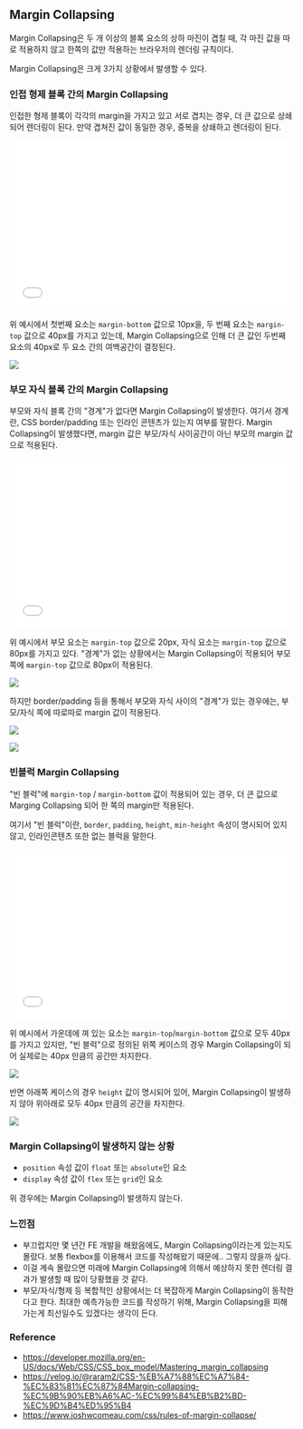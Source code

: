 ## Margin Collapsing

Margin Collapsing은 두 개 이상의 블록 요소의 상하 마진이 겹칠 때, 각 마진 값을 따로 적용하지 않고 한쪽의 값만 적용하는 브라우저의 렌더링 규칙이다.

Margin Collapsing은 크게 3가지 상황에서 발생할 수 있다.

### 인접 형제 블록 간의 Margin Collapsing
인접한 형제 블록이 각각의 margin을 가지고 있고 서로 겹치는 경우, 더 큰 값으로 상쇄되어 렌더링이 된다. 만약 겹쳐진 값이 동일한 경우, 중복을 상쇄하고 렌더링이 된다.

<iframe width="100%" height="300" src="//jsfiddle.net/mageeeeek/un0eqbp3/4/embedded/html,css,result/" frameborder="0" loading="lazy" allowtransparency="true" allowfullscreen="true"></iframe>

위 예시에서 첫번째 요소는 `margin-bottom` 값으로 10px을, 두 번째 요소는 `margin-top` 값으로 40px를 가지고 있는데, Margin Collapsing으로 인해 더 큰 값인 두번째 요소의 40px로 두 요소 간의 여백공간이 결정된다.

![](https://velog.velcdn.com/images/mskwon/post/d41b06d1-18e2-43ef-808f-c72a03ea8a11/image.png)

### 부모 자식 블록 간의 Margin Collapsing
부모와 자식 블록 간의 "경계"가 없다면 Margin Collapsing이 발생한다. 여기서 경계란, CSS border/padding 또는 인라인 콘텐츠가 있는지 여부를 말한다. 
Margin Collapsing이 발생했다면, margin 값은 부모/자식 사이공간이 아닌 부모의 margin 값으로 적용된다.

<iframe width="100%" height="300" src="//jsfiddle.net/mageeeeek/fLzpa5kv/5/embedded/html,css,result/" frameborder="0" loading="lazy" allowtransparency="true" allowfullscreen="true"></iframe>

위 예시에서 부모 요소는 `margin-top` 값으로 20px, 자식 요소는 `margin-top` 값으로 80px를 가지고 있다. "경계"가 없는 상황에서는 Margin Collapsing이 적용되어 부모 쪽에 `margin-top` 값으로 80px이 적용된다.

![](https://velog.velcdn.com/images/mskwon/post/5e308aed-6028-45b6-bd77-5d547d219bef/image.png)

하지만 border/padding 등을 통해서 부모와 자식 사이의 "경계"가 있는 경우에는, 부모/자식 쪽에 따로따로 margin 값이 적용된다.

![](https://velog.velcdn.com/images/mskwon/post/9ab5e718-f0f7-426c-b27a-a234c69e750e/image.png)

![](https://velog.velcdn.com/images/mskwon/post/cf28e640-0820-42e3-bab0-bd87b5629dcd/image.png)

### 빈블럭 Margin Collapsing
"빈 블럭"에 `margin-top` / `margin-bottom` 값이 적용되어 있는 경우, 더 큰 값으로 Marging Collapsing 되어 한 쪽의 margin만 적용된다.

여기서 "빈 블럭"이란, `border`, `padding`, `height`, `min-height` 속성이 명시되어 있지 않고, 인라인콘텐츠 또한 없는 블럭을 말한다.

<iframe width="100%" height="300" src="//jsfiddle.net/mageeeeek/spcdhtnv/19/embedded/html,css,result/" frameborder="0" loading="lazy" allowtransparency="true" allowfullscreen="true"></iframe>

위 예시에서 가운데에 껴 있는 요소는 `margin-top`/`margin-bottom` 값으로 모두 40px를 가지고 있지만, "빈 블럭"으로 정의된 위쪽 케이스의 경우 Margin Collapsing이 되어 실제로는 40px 만큼의 공간만 차지한다.

![](https://velog.velcdn.com/images/mskwon/post/1ba72d6d-1b34-4aac-84e7-8549f28722b0/image.png)

반면 아래쪽 케이스의 경우 `height` 값이 명시되어 있어, Margin Collapsing이 발생하지 않아 위아래로 모두 40px 만큼의 공간을 차지한다.

![](https://velog.velcdn.com/images/mskwon/post/957f89f8-ee7f-44a0-878a-cdd129e53349/image.png)

### Margin Collapsing이 발생하지 않는 상황
- `position` 속성 값이 `float` 또는 `absolute`인 요소
- `display` 속성 값이 `flex` 또는 `grid`인 요소

위 경우에는 Margin Collapsing이 발생하지 않는다. 

### 느낀점
- 부끄럽지만 몇 년간 FE 개발을 해왔음에도, Margin Collapsing이라는게 있는지도 몰랐다. 보통 flexbox를 이용해서 코드를 작성해왔기 때문에.. 그렇지 않을까 싶다.
- 이걸 계속 몰랐으면 미래에 Margin Collapsing에 의해서 예상하지 못한 렌더링 결과가 발생할 때 많이 당황했을 것 같다.
- 부모/자식/형제 등 복합적인 상황에서는 더 복잡하게 Margin Collapsing이 동작한다고 한다. 최대한 예측가능한 코드를 작성하기 위해, Margin Collapsing을 피해가는게 최선일수도 있겠다는 생각이 든다.

### Reference
- https://developer.mozilla.org/en-US/docs/Web/CSS/CSS_box_model/Mastering_margin_collapsing
- https://velog.io/@raram2/CSS-%EB%A7%88%EC%A7%84-%EC%83%81%EC%87%84Margin-collapsing-%EC%9B%90%EB%A6%AC-%EC%99%84%EB%B2%BD-%EC%9D%B4%ED%95%B4
- https://www.joshwcomeau.com/css/rules-of-margin-collapse/
